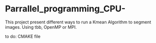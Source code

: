 # Parrallel_programming_CPU-

This project present different ways to run a Kmean Algorithm to segment images. 
Using tbb, OpenMP or MPI. 

to do: 
 CMAKE file
